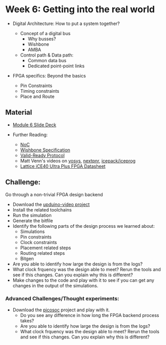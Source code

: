 # Week 6: Getting into the real world
- Digital Architecture: How to put a system together?
  - Concept of a digital bus
    - Why busses?
    - Wishbone
    - AMBA
  - Control path & Data path:
    - Common data bus
    - Dedicated point-point links

- FPGA specifics: Beyond the basics
  - Pin Constraints
  - Timing constraints
  - Place and Route

## Material
- [Module 6 Slide Deck](Slides/Hands_on_with_FPGA's_Module_6.pdf)

- Further Reading:
  - [NoC](https://www.design-reuse.com/articles/10496/a-comparison-of-network-on-chip-and-busses.html)
  - [Wishbone Specification](https://cdn.opencores.org/downloads/wbspec_b4.pdf)
  - [Valid-Ready Protocol](https://inst.eecs.berkeley.edu/~cs150/Documents/Interfaces.pdf)
  - Matt Venn's videos on [yosys](https://www.youtube.com/watch?v=A5AHglpfdtQ), [nextpnr](https://www.youtube.com/watch?v=V6B3vT3jMlM), [icepack/iceprog](https://www.youtube.com/watch?v=h4bArgeqcLQ)
  - [Lattice iCE40 Ultra Plus FPGA Datasheet](https://www.latticesemi.com/en/Products/FPGAandCPLD/iCE40UltraPlus)


## Challenge:
Go through a non-trivial FPGA design backend
- Download the [upduino-video project](https://github.com/XarkLabs/upduino-video)
- Install the related toolchains
- Run the simulation
- Generate the bitfile
- Identify the following parts of the design process we learned about:
    - Simulations
    - Pin constraints
    - Clock constraints
    - Placement related steps
    - Routing related steps
    - Bitgen
- Are you able to identify how large the design is from the logs?
- What clock frquency was the design able to meet? Rerun the tools and see if this changes. Can you explain why this is different?
- Make changes to the code and play with it to see if you can get any changes in the output of the simulations.

### Advanced Challenges/Thought experiments:
- Download the [picosoc](https://github.com/YosysHQ/picorv32) project and play with it.
    - Do you see any difference in how long the FPGA backend process takes?
    - Are you able to identify how large the design is from the logs?
    - What clock frquency was the design able to meet? Rerun the tools and see if this changes. Can you explain why this is different?